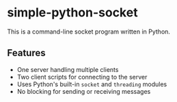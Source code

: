 # simple-python-socket
This is a command-line socket program written in Python.

## Features

- One server handling multiple clients
- Two client scripts for connecting to the server
- Uses Python's built-in `socket` and `threading` modules
- No blocking for sending or receiving messages
